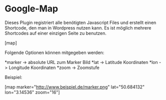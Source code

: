 Google-Map
==========

Dieses Plugin registriert alle benötigten Javascript Files und erstellt einen Shortcode, den man in Wordpress nutzen kann.
Es ist möglich mehrere Shortcodes auf einer einzigen Seite zu benutzen.

[map]

Folgende Optionen können mitgegeben werden:

*marker -> absolute URL zum Marker Bild
*lat -> Latitude Koordinaten
*lon -> Longitude Koordinaten
*zoom -> Zoomstufe

Beispiel:

[map marker="http://www.beispiel.de/marker.png" lat="50.684132" lon="3.14536" zoom="16"]

